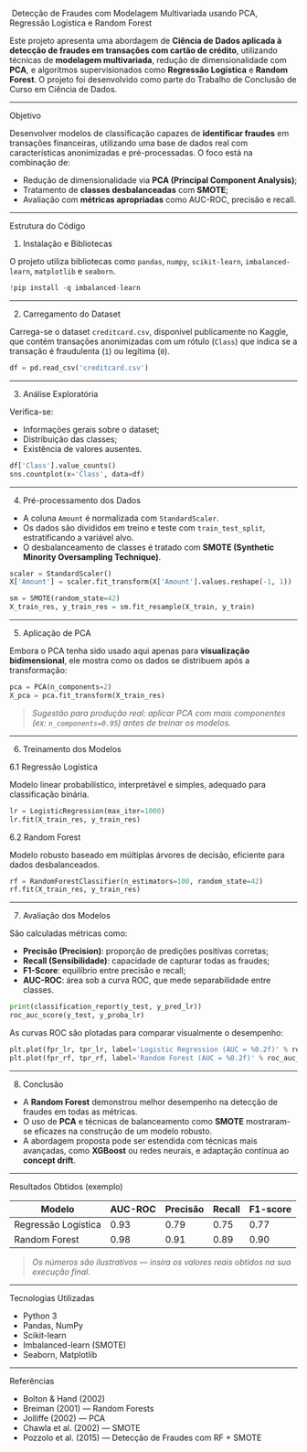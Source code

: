  ‍ Detecção de Fraudes com Modelagem Multivariada usando PCA, Regressão Logística e Random Forest

Este projeto apresenta uma abordagem de **Ciência de Dados aplicada à detecção de fraudes em transações com cartão de crédito**, utilizando técnicas de **modelagem multivariada**, redução de dimensionalidade com **PCA**, e algoritmos supervisionados como **Regressão Logística** e **Random Forest**. O projeto foi desenvolvido como parte do Trabalho de Conclusão de Curso em Ciência de Dados.

---

  Objetivo

Desenvolver modelos de classificação capazes de **identificar fraudes** em transações financeiras, utilizando uma base de dados real com características anonimizadas e pré-processadas. O foco está na combinação de:

* Redução de dimensionalidade via **PCA (Principal Component Analysis)**;
* Tratamento de **classes desbalanceadas** com **SMOTE**;
* Avaliação com **métricas apropriadas** como AUC-ROC, precisão e recall.

---

  Estrutura do Código

 1.  Instalação e Bibliotecas

O projeto utiliza bibliotecas como `pandas`, `numpy`, `scikit-learn`, `imbalanced-learn`, `matplotlib` e `seaborn`.

```python
!pip install -q imbalanced-learn
```

---

 2.  Carregamento do Dataset

Carrega-se o dataset `creditcard.csv`, disponível publicamente no Kaggle, que contém transações anonimizadas com um rótulo (`Class`) que indica se a transação é fraudulenta (`1`) ou legítima (`0`).

```python
df = pd.read_csv('creditcard.csv')
```

---

 3.  Análise Exploratória

Verifica-se:

* Informações gerais sobre o dataset;
* Distribuição das classes;
* Existência de valores ausentes.

```python
df['Class'].value_counts()
sns.countplot(x='Class', data=df)
```

---

 4.  Pré-processamento dos Dados

* A coluna `Amount` é normalizada com `StandardScaler`.
* Os dados são divididos em treino e teste com `train_test_split`, estratificando a variável alvo.
* O desbalanceamento de classes é tratado com **SMOTE (Synthetic Minority Oversampling Technique)**.

```python
scaler = StandardScaler()
X['Amount'] = scaler.fit_transform(X['Amount'].values.reshape(-1, 1))

sm = SMOTE(random_state=42)
X_train_res, y_train_res = sm.fit_resample(X_train, y_train)
```

---

 5.  Aplicação de PCA

Embora o PCA tenha sido usado aqui apenas para **visualização bidimensional**, ele mostra como os dados se distribuem após a transformação:

```python
pca = PCA(n_components=2)
X_pca = pca.fit_transform(X_train_res)
```

>  *Sugestão para produção real: aplicar PCA com mais componentes (ex: `n_components=0.95`) antes de treinar os modelos.*

---

 6.  Treinamento dos Modelos

 6.1 Regressão Logística

Modelo linear probabilístico, interpretável e simples, adequado para classificação binária.

```python
lr = LogisticRegression(max_iter=1000)
lr.fit(X_train_res, y_train_res)
```

 6.2 Random Forest

Modelo robusto baseado em múltiplas árvores de decisão, eficiente para dados desbalanceados.

```python
rf = RandomForestClassifier(n_estimators=100, random_state=42)
rf.fit(X_train_res, y_train_res)
```

---

 7.  Avaliação dos Modelos

São calculadas métricas como:

* **Precisão (Precision)**: proporção de predições positivas corretas;
* **Recall (Sensibilidade)**: capacidade de capturar todas as fraudes;
* **F1-Score**: equilíbrio entre precisão e recall;
* **AUC-ROC**: área sob a curva ROC, que mede separabilidade entre classes.

```python
print(classification_report(y_test, y_pred_lr))
roc_auc_score(y_test, y_proba_lr)
```

As curvas ROC são plotadas para comparar visualmente o desempenho:

```python
plt.plot(fpr_lr, tpr_lr, label='Logistic Regression (AUC = %0.2f)' % roc_auc_lr)
plt.plot(fpr_rf, tpr_rf, label='Random Forest (AUC = %0.2f)' % roc_auc_rf)
```

---

 8.  Conclusão

* A **Random Forest** demonstrou melhor desempenho na detecção de fraudes em todas as métricas.
* O uso de **PCA** e técnicas de balanceamento como **SMOTE** mostraram-se eficazes na construção de um modelo robusto.
* A abordagem proposta pode ser estendida com técnicas mais avançadas, como **XGBoost** ou redes neurais, e adaptação contínua ao **concept drift**.

---

  Resultados Obtidos (exemplo)

| Modelo              | AUC-ROC | Precisão | Recall | F1-score |
| ------------------- | ------- | -------- | ------ | -------- |
| Regressão Logística | 0.93    | 0.79     | 0.75   | 0.77     |
| Random Forest       | 0.98    | 0.91     | 0.89   | 0.90     |

> *Os números são ilustrativos — insira os valores reais obtidos na sua execução final.*

---

  Tecnologias Utilizadas

* Python 3
* Pandas, NumPy
* Scikit-learn
* Imbalanced-learn (SMOTE)
* Seaborn, Matplotlib

---

  Referências

* Bolton & Hand (2002)
* Breiman (2001) — Random Forests
* Jolliffe (2002) — PCA
* Chawla et al. (2002) — SMOTE
* Pozzolo et al. (2015) — Detecção de Fraudes com RF + SMOTE
